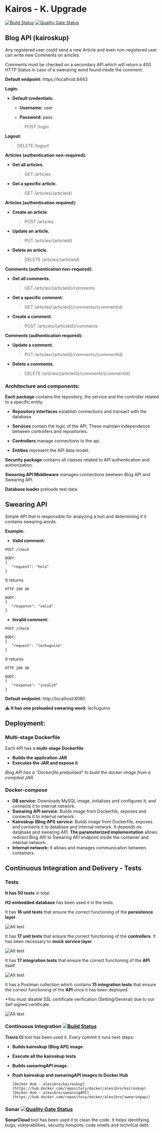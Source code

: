 # Kairos - K. Upgrade

[![Build Status](https://travis-ci.com/alexibro/KairosKUP.svg?branch=master)](https://travis-ci.com/alexibro/KairosKUP)
[![Quality Gate Status](https://sonarcloud.io/api/project_badges/measure?project=alexibro_KairosKUP&metric=alert_status)](https://sonarcloud.io/dashboard?id=alexibro_KairosKUP)

## Blog API (kairoskup)

Any registered user could send a new Article and even non-registered user can write new Comments on articles. 

Comments must be checked on a secondary API which will return a 400 HTTP Status in caso of a sweraring word found inside the comment.

**Default endpoint:** https://localhost:8443

**Login:**

* **Default credentials:** 

    * **Username:** user

    * **Password:** pass

  > POST /login

**Logout:**

  > DELETE /logout

**Articles (authentication non-required):**

* **Get all articles.**
  > GET /articles
* **Get a specific article.**
  > GET /articles/{articleId}

**Articles (authentication required):**

* **Create an article.**
  > POST /articles
* **Update an article.**
  > PUT /articles/{articleId}
* **Delete an article.**
  > DELETE /articles/{articleId}

**Comments (authentication non-required):**

* **Get all comments.**
  > GET /articles/{articleId}/comments
* **Get a specific comment.**
  > GET /articles/{articleId}/comments/{commentId}
* **Create a comment.**
  > POST /articles/{articleId}/comments

**Comments (authentication required):**

* **Update a comment.**
  > PUT /articles/{articleId}/comments/{commentId}
* **Delete a comments.**
  > DELETE /articles/{articleId}/comments/{commentId}
  
### Architecture and components:

**Each package** contains the repository, the service and the controller related to a specific entity.

* **Repository interfaces** establish connections and transact with the database.

* **Services** contain the logic of the API. These maintain independence between controllers and repositories.

* **Controllers** manage connections to the api.

* **Entities** represent the API data model.

**Security package** contains all classes related to API authentication and authorization.

**Swearing API Middleware** manages connections beetwen Blog API and Swearing API.

**Database loader** preloads test data.

## Swearing API

Simple API that is responsible for analyzing a text and determining if it contains swearing words.

**Example:**

- **Valid comment:**
```
POST /check

BODY: 
{ 
   "request": "hola"   
}
```

It returns

```
HTTP 200 OK

BODY:
{ 
   "response": "valid"
}
```

- **Invalid comment:**
```
POST /check

BODY: 
{ 
   "request": "lechuguino"
}
```

It returns

```
HTTP 200 OK

BODY: 
{ 
   "response": "invalid"
}
```


**Default endpoint:** http://localhost:8080

:warning: **It has one preloaded swearing word:** lechuguino

## Deployment:

### Multi-stage Dockerfile

Each API has a **multi-stage Dockerfile**:

* **Builds the application JAR**
* **Executes the JAR and expose it**

*Blog API has a "Dockerfile.prebuilded" to build the docker image from a compiled JAR.*

### Docker-compose

* **DB service:** Downloads MySQL image, initializes and configures it; and connects it to internat network.
* **Swearing API service:** Builds image from Dockerfile, exposes and connects it to internal network.
* **Kairoskup (Blog API) service:** Builds image from Dockerfile, exposes and connects it to database and internal network. It depends on database and swearing API. **The parameterized implementation** allows redirect Blog API to Swearing API endpoint inside the container and internal network.
* **Internat network:** It allows and manages communication between containers.

## Continuous Integration and Delivery - Tests

### Tests

**It has 50 tests** in total.

**H2 embedded database** has been used it in the tests.

It has **16 unit tests** that ensure the correct functioning of the **persistence layer**. 

![Alt text](https://github.com/alexibro/KairosKUP/blob/master/resources/PersistanceTests.png)

It has **17 unit tests** that ensure the correct functioning of the **controllers**. It has been necessary to **mock service layer**.

![Alt text](https://github.com/alexibro/KairosKUP/blob/master/resources/ControllerTests.png)

It has **17 integration tests** that ensure the correct functioning of the **API** itself.

![Alt text](https://github.com/alexibro/KairosKUP/blob/master/resources/ApiIntegrationTests.png)

It has a Postman collection which contains **15 integration tests** that ensure the correct functioning of the **API** once it has been deployed.

*You must disable SSL certificate verification (Setting/General) due to our Sef-signed certificate.

![Alt text](https://github.com/alexibro/KairosKUP/blob/master/resources/PostmanTests.PNG)

### Continuous Integration [![Build Status](https://travis-ci.com/alexibro/KairosKUP.svg?branch=master)](https://travis-ci.com/alexibro/KairosKUP)

**Travis CI** tool has been used it. Every commit it runs next steps:

* **Builds kairoskup (Blog API) image.**
* **Execute all the kairoskup tests**
* **Builds swearingAPI image.**
* **Push kairoskup and swearingAPI images to Docker Hub**

      [Docker Hub - alexibro/kairoskup](https://hub.docker.com/repository/docker/alexibro/kairoskup)
      [Docker Hub - alexibro/swearingAPI](https://hub.docker.com/repository/docker/alexibro/swearingapi)
      
### Sonar [![Quality Gate Status](https://sonarcloud.io/api/project_badges/measure?project=alexibro_KairosKUP&metric=alert_status)](https://sonarcloud.io/dashboard?id=alexibro_KairosKUP)

**SonarCloud** tool has been used it to clean the code. It helps identifying bugs, vulnerabilities, security hotspots, code smells and technical debt.
